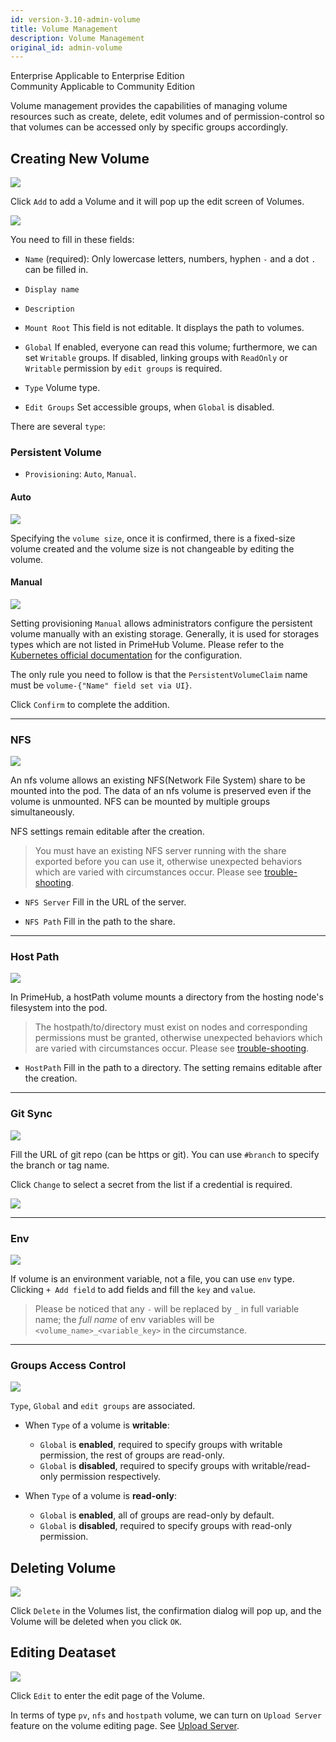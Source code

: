 ```yaml
---
id: version-3.10-admin-volume
title: Volume Management
description: Volume Management
original_id: admin-volume
---
```


<div class="label-sect">
  <div class="ee-only tooltip">Enterprise
    <span class="tooltiptext">Applicable to Enterprise Edition</span>
  </div>
  <div class="ce-only tooltip">Community
    <span class="tooltiptext">Applicable to Community Edition</span>
  </div>
</div>

Volume management provides the capabilities of managing volume resources such as create, delete, edit volumes and of permission-control so that volumes can be accessed only by specific groups accordingly.

## Creating New Volume

![](assets/volume_list.png)

Click `Add` to add a Volume and it will pop up the edit screen of Volumes.

![](assets/admin_dataset_v3.png)

You need to fill in these fields:

+ `Name` (required): Only lowercase letters, numbers, hyphen `-` and a dot `.` can be filled in.

+ `Display name`

+ `Description`

+ `Mount Root` This field is not editable. It displays the path to volumes.

+ `Global` If enabled, everyone can read this volume; furthermore, we can set `Writable` groups. If disabled, linking groups with `ReadOnly` or `Writable` permission by `edit groups` is required.

+ `Type` Volume type.

+ `Edit Groups` Set accessible groups, when `Global` is disabled.

There are several `type`:

### Persistent Volume

+ `Provisioning`: `Auto`, `Manual`.

#### Auto

![](assets/volume_pv_auto.png)

Specifying the `volume size`, once it is confirmed, there is a fixed-size volume created and the volume size is not changeable by editing the volume.

#### Manual

![](assets/volume_pv_manual.png)

Setting provisioning `Manual` allows administrators configure the persistent volume manually with an existing storage. Generally, it is used for storages types which are not listed in PrimeHub Volume. Please refer to the [Kubernetes official documentation](https://kubernetes.io/docs/concepts/storage/persistent-datasets/) for the configuration.

The only rule you need to follow is that the `PersistentVolumeClaim` name must be `volume-{"Name" field set via UI}`.

Click `Confirm` to complete the addition.

---

### NFS

![](assets/volume_nfs.png)

An nfs volume allows an existing NFS(Network File System) share to be mounted into the pod. The data of an nfs volume is preserved even if the volume is unmounted.
NFS can be mounted by multiple groups simultaneously.

NFS settings remain editable after the creation.

>You must have an existing NFS server running with the share exported before you can use it, otherwise unexpected behaviors which are varied with circumstances occur.
>Please see [trouble-shooting](../trouble/dataset-failure).

+ `NFS Server` Fill in the URL of the server.

+ `NFS Path` Fill in the path to the share.

---

### Host Path

![](assets/volume_hostpath.png)

In PrimeHub, a hostPath volume mounts a directory from the hosting node's filesystem into the pod.

>The hostpath/to/directory must exist on nodes and corresponding permissions must be granted, otherwise unexpected behaviors which are varied with circumstances occur.
>Please see [trouble-shooting](../trouble/dataset-failure).

+ `HostPath` Fill in the path to a directory. The setting remains editable after the creation.

---

### Git Sync

![](assets/volume_gitsync.png)

Fill the URL of git repo (can be https or git). You can use `#branch` to specify the branch or tag name.

Click `Change` to select a secret from the list if a credential is required.

![](assets/dataset_secret_list.png)

---

### Env

![](assets/volume_env.png)

If volume is an environment variable, not a file, you can use `env` type. Clicking `+ Add field` to add fields and fill the `key` and `value`.

> Please be noticed that any `-` will be replaced by `_` in full variable name; the *full name* of env variables will be `<volume_name>_<variable_key>` in the circumstance.

---

### Groups Access Control

![](assets/edit_groups.png)

`Type`, `Global` and `edit groups` are associated.

+ When `Type` of a volume is **writable**:
  + `Global` is **enabled**, required to specify groups with writable permission, the rest of groups are read-only.
  + `Global` is **disabled**, required to specify groups with writable/read-only permission respectively.

+ When `Type` of a volume is **read-only**:
  + `Global` is **enabled**, all of groups are read-only by default.
  + `Global` is **disabled**, required to specify groups with read-only permission.


## Deleting Volume

![](assets/actions.png)

Click `Delete` in the Volumes list, the confirmation dialog will pop up, and the Volume will be deleted when you click `OK`.

## Editing Deataset

![](assets/actions.png)

Click `Edit` to enter the edit page of the Volume.

In terms of type `pv`, `nfs` and `hostpath` volume, we can turn on `Upload Server` feature on the volume editing page. See [Upload Server](admin-uploader).
